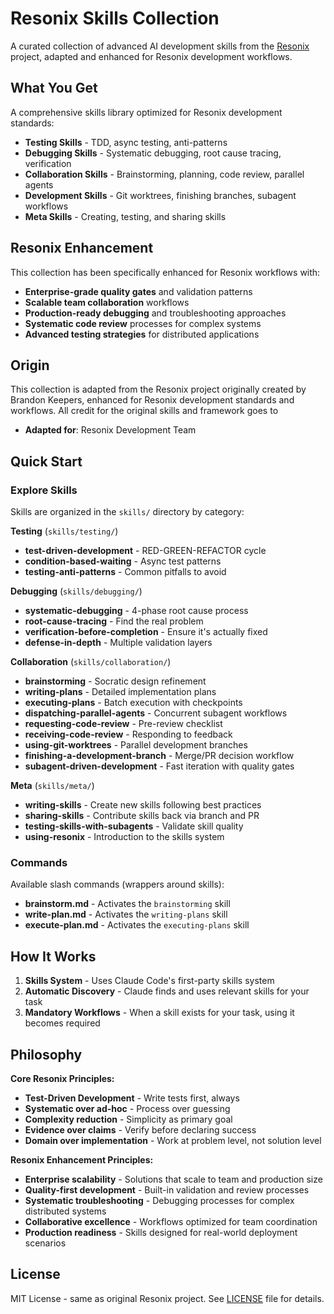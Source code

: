 # Resonix Skills Collection

A curated collection of advanced AI development skills from the [Resonix](https://github.com/Ariefrse/resonix) project, adapted and enhanced for Resonix development workflows.

## What You Get

A comprehensive skills library optimized for Resonix development standards:

- **Testing Skills** - TDD, async testing, anti-patterns
- **Debugging Skills** - Systematic debugging, root cause tracing, verification
- **Collaboration Skills** - Brainstorming, planning, code review, parallel agents
- **Development Skills** - Git worktrees, finishing branches, subagent workflows
- **Meta Skills** - Creating, testing, and sharing skills

## Resonix Enhancement

This collection has been specifically enhanced for Resonix workflows with:

- **Enterprise-grade quality gates** and validation patterns
- **Scalable team collaboration** workflows
- **Production-ready debugging** and troubleshooting approaches
- **Systematic code review** processes for complex systems
- **Advanced testing strategies** for distributed applications

## Origin

This collection is adapted from the Resonix project originally created by Brandon Keepers, enhanced for Resonix development standards and workflows. All credit for the original skills and framework goes to 

- **Adapted for**: Resonix Development Team

## Quick Start

### Explore Skills

Skills are organized in the `skills/` directory by category:

**Testing** (`skills/testing/`)
- **test-driven-development** - RED-GREEN-REFACTOR cycle
- **condition-based-waiting** - Async test patterns
- **testing-anti-patterns** - Common pitfalls to avoid

**Debugging** (`skills/debugging/`)
- **systematic-debugging** - 4-phase root cause process
- **root-cause-tracing** - Find the real problem
- **verification-before-completion** - Ensure it's actually fixed
- **defense-in-depth** - Multiple validation layers

**Collaboration** (`skills/collaboration/`)
- **brainstorming** - Socratic design refinement
- **writing-plans** - Detailed implementation plans
- **executing-plans** - Batch execution with checkpoints
- **dispatching-parallel-agents** - Concurrent subagent workflows
- **requesting-code-review** - Pre-review checklist
- **receiving-code-review** - Responding to feedback
- **using-git-worktrees** - Parallel development branches
- **finishing-a-development-branch** - Merge/PR decision workflow
- **subagent-driven-development** - Fast iteration with quality gates

**Meta** (`skills/meta/`)
- **writing-skills** - Create new skills following best practices
- **sharing-skills** - Contribute skills back via branch and PR
- **testing-skills-with-subagents** - Validate skill quality
- **using-resonix** - Introduction to the skills system

### Commands

Available slash commands (wrappers around skills):

- **brainstorm.md** - Activates the `brainstorming` skill
- **write-plan.md** - Activates the `writing-plans` skill
- **execute-plan.md** - Activates the `executing-plans` skill

## How It Works

1. **Skills System** - Uses Claude Code's first-party skills system
2. **Automatic Discovery** - Claude finds and uses relevant skills for your task
3. **Mandatory Workflows** - When a skill exists for your task, using it becomes required

## Philosophy

**Core Resonix Principles:**
- **Test-Driven Development** - Write tests first, always
- **Systematic over ad-hoc** - Process over guessing
- **Complexity reduction** - Simplicity as primary goal
- **Evidence over claims** - Verify before declaring success
- **Domain over implementation** - Work at problem level, not solution level

**Resonix Enhancement Principles:**
- **Enterprise scalability** - Solutions that scale to team and production size
- **Quality-first development** - Built-in validation and review processes
- **Systematic troubleshooting** - Debugging processes for complex distributed systems
- **Collaborative excellence** - Workflows optimized for team coordination
- **Production readiness** - Skills designed for real-world deployment scenarios

## License

MIT License - same as original Resonix project. See [LICENSE](LICENSE) file for details.



